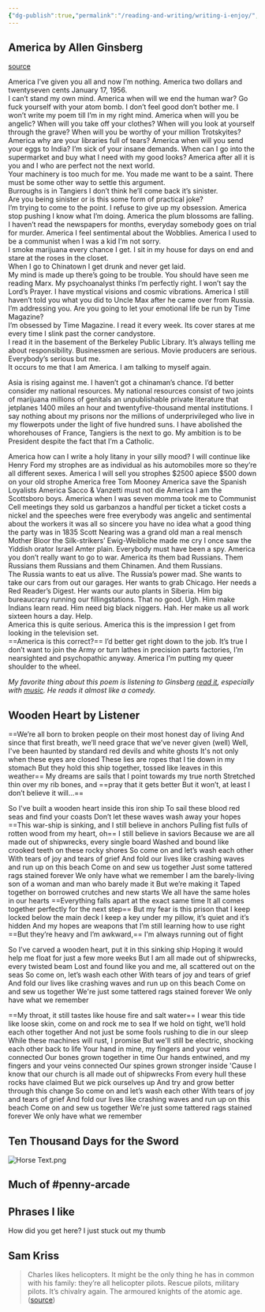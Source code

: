 ```yaml
---
{"dg-publish":true,"permalink":"/reading-and-writing/writing-i-enjoy/","tags":["writing","reading"],"noteIcon":1}
---
```



## America by Allen Ginsberg
[source](https://www.poetryfoundation.org/poems/49305/america-56d22b41f119f)

America I’ve given you all and now I’m nothing.
America two dollars and twentyseven cents January 17, 1956.   
I can’t stand my own mind.
America when will we end the human war?
Go fuck yourself with your atom bomb.
I don’t feel good don’t bother me.
I won’t write my poem till I’m in my right mind.
America when will you be angelic?
When will you take off your clothes?
When will you look at yourself through the grave?
When will you be worthy of your million Trotskyites?
America why are your libraries full of tears?
America when will you send your eggs to India?
I’m sick of your insane demands.
When can I go into the supermarket and buy what I need with my good looks?
America after all it is you and I who are perfect not the next world.   
Your machinery is too much for me.
You made me want to be a saint.
There must be some other way to settle this argument.   
Burroughs is in Tangiers I don’t think he’ll come back it’s sinister.   
Are you being sinister or is this some form of practical joke?   
I’m trying to come to the point.
I refuse to give up my obsession.
America stop pushing I know what I’m doing.
America the plum blossoms are falling.
I haven’t read the newspapers for months, everyday somebody goes on trial for murder.
America I feel sentimental about the Wobblies.
America I used to be a communist when I was a kid I’m not sorry.   
I smoke marijuana every chance I get.
I sit in my house for days on end and stare at the roses in the closet.   
When I go to Chinatown I get drunk and never get laid.   
My mind is made up there’s going to be trouble.
You should have seen me reading Marx.
My psychoanalyst thinks I’m perfectly right.
I won’t say the Lord’s Prayer.
I have mystical visions and cosmic vibrations.
America I still haven’t told you what you did to Uncle Max after he came over from Russia.
I’m addressing you.
Are you going to let your emotional life be run by Time Magazine?   
I’m obsessed by Time Magazine.
I read it every week.
Its cover stares at me every time I slink past the corner candystore.   
I read it in the basement of the Berkeley Public Library.
It’s always telling me about responsibility. Businessmen are serious. Movie producers are serious. Everybody’s serious but me.   
It occurs to me that I am America.
I am talking to myself again.

Asia is rising against me.
I haven’t got a chinaman’s chance.
I’d better consider my national resources.
My national resources consist of two joints of marijuana millions of genitals an unpublishable private literature that jetplanes 1400 miles an hour and twentyfive-thousand mental institutions.
I say nothing about my prisons nor the millions of underprivileged who live in my flowerpots under the light of five hundred suns.
I have abolished the whorehouses of France, Tangiers is the next to go.
My ambition is to be President despite the fact that I’m a Catholic.

America how can I write a holy litany in your silly mood?
I will continue like Henry Ford my strophes are as individual as his automobiles more so they’re all different sexes.
America I will sell you strophes $2500 apiece $500 down on your old strophe
America free Tom Mooney
America save the Spanish Loyalists
America Sacco & Vanzetti must not die
America I am the Scottsboro boys.
America when I was seven momma took me to Communist Cell meetings they sold us garbanzos a handful per ticket a ticket costs a nickel and the speeches were free everybody was angelic and sentimental about the workers it was all so sincere you have no idea what a good thing the party was in 1835 Scott Nearing was a grand old man a real mensch Mother Bloor the Silk-strikers’ Ewig-Weibliche made me cry I once saw the Yiddish orator Israel Amter plain. Everybody must have been a spy.
America you don’t really want to go to war.
America its them bad Russians.
Them Russians them Russians and them Chinamen. And them Russians.   
The Russia wants to eat us alive. The Russia’s power mad. She wants to take our cars from out our garages.
Her wants to grab Chicago. Her needs a Red Reader’s Digest. Her wants our auto plants in Siberia. Him big bureaucracy running our fillingstations.
That no good. Ugh. Him make Indians learn read. Him need big black niggers. Hah. Her make us all work sixteen hours a day. Help.   
America this is quite serious.
America this is the impression I get from looking in the television set.   
==America is this correct?==
I’d better get right down to the job.
It’s true I don’t want to join the Army or turn lathes in precision parts factories, I’m nearsighted and psychopathic anyway.
America I’m putting my queer shoulder to the wheel.

*My favorite thing about this poem is listening to Ginsberg [read it](https://www.youtube.com/watch?v=Orar-V3y5Sk), especially with [music](https://www.youtube.com/watch?v=aZQ1F45j8Vc). He reads it almost like a comedy.*


## Wooden Heart by Listener

==We’re all born to broken people on their most honest day of living
And since that first breath, we’ll need grace that we’ve never given (well)
Well, I've been haunted by standard red devils and white ghosts
It's not only when these eyes are closed
These lies are ropes that I tie down in my stomach
But they hold this ship together, tossed like leaves in this weather==
My dreams are sails that I point towards my true north
Stretched thin over my rib bones, and ==pray that it gets better
But it won’t, at least I don’t believe it will...==

So I've built a wooden heart inside this iron ship
To sail these blood red seas and find your coasts
Don’t let these waves wash away your hopes
==This war-ship is sinking, and I still believe in anchors
Pulling fist fulls of rotten wood from my heart, oh==
I still believe in saviors
Because we are all made out of shipwrecks, every single board
Washed and bound like crooked teeth on these rocky shores
So come on and let’s wash each other
With tears of joy and tears of grief
And fold our lives like crashing waves and run up on this beach
Come on and sew us together
Just some tattered rags stained forever
We only have what we remember
I am the barely-living son of a woman and man who barely made it
But we’re making it
Taped together on borrowed crutches and new starts
We all have the same holes in our hearts
==Everything falls apart at the exact same time
It all comes together perfectly for the next step==
But my fear is this prison that I keep locked below the main deck
I keep a key under my pillow, it’s quiet and it’s hidden
And my hopes are weapons that I’m still learning how to use right
==But they’re heavy and I’m awkward,== I'm always running out of fight

So I’ve carved a wooden heart, put it in this sinking ship
Hoping it would help me float for just a few more weeks
But I am all made out of shipwrecks, every twisted beam
Lost and found like you and me, all scattered out on the seas
So come on, let’s wash each other
With tears of joy and tears of grief
And fold our lives like crashing waves and run up on this beach
Come on and sew us together
We're just some tattered rags stained forever
We only have what we remember

==My throat, it still tastes like house fire and salt water==
I wear this tide like loose skin, come on and rock me to sea
If we hold on tight, we’ll hold each other together
And not just be some fools rushing to die in our sleep
While these machines will rust, I promise
But we'll still be electric, shocking each other back to life
Your hand in mine, my fingers and your veins connected
Our bones grown together in time
Our hands entwined, and my fingers and your veins connected
Our spines grown stronger inside
'Cause I know that our church is all made out of shipwrecks
From every hull these rocks have claimed
But we pick ourselves up
And try and grow better through this change
So come on and let’s wash each other
With tears of joy and tears of grief
And fold our lives like crashing waves and run up on this beach
Come on and sew us together
We're just some tattered rags stained forever
We only have what we remember

## Ten Thousand Days for the Sword

![Horse Text.png](/img/user/img/Horse%20Text.png)



## Much of #penny-arcade


## Phrases I like 

How did you get here?
I just stuck out my thumb


## Sam Kriss
> Charles likes helicopters. It might be the only thing he has in common with his family: they’re all helicopter pilots. Rescue pilots, military pilots. It’s chivalry again. The armoured knights of the atomic age.
> ([source](https://samkriss.substack.com/p/in-englands-dreaming))